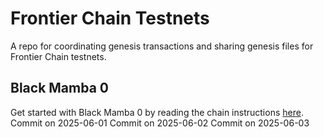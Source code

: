 # Frontier Chain Testnets

A repo for coordinating genesis transactions and sharing genesis files for Frontier Chain testnets.

## Black Mamba 0

Get started with Black Mamba 0 by reading the chain instructions [here](0-black-mamba).
Commit on 2025-06-01
Commit on 2025-06-02
Commit on 2025-06-03
